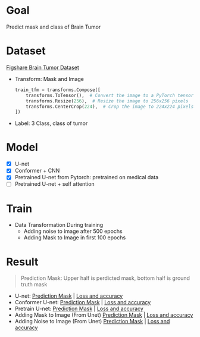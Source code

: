 # Goal


Predict mask and class of Brain Tumor

# Dataset
[Figshare Brain Tumor Dataset](https://www.kaggle.com/datasets/ashkhagan/figshare-brain-tumor-dataset)
- Transform: Mask and Image
    ```python
    train_tfm = transforms.Compose([
        transforms.ToTensor(),  # Convert the image to a PyTorch tensor
        transforms.Resize(256),  # Resize the image to 256x256 pixels
        transforms.CenterCrop(224),  # Crop the image to 224x224 pixels from the center
    ])
    ``` 
- Label: 3 Class, class of tumor

# Model
- [x]  U-net
- [x]  Conformer + CNN
- [x]  Pretrained U-net from Pytorch: pretrained on medical data
- [ ]  Pretrained U-net + self attention

# Train
- Data Transformation During training
    - Adding noise to image after 500 epochs
    - Adding Mask to Image in first 100 epochs

# Result
> Prediction Mask: Upper half is perdicted mask, bottom half is ground truth mask 
- U-net: 
    [Prediction Mask](https://github.com/KJJHHH/Segmentation-Brain-Tumor/blob/main/result/Unet_ground_prediction.png) | 
    [Loss and accuracy](https://github.com/KJJHHH/Segmentation-Brain-Tumor/blob/main/result/Unet_loss_acc.png)
- Conformer U-net:
    [Prediction Mask](https://github.com/KJJHHH/Segmentation-Brain-Tumor/blob/main/result/Conformer-Unet_ground_prediction.png) | 
    [Loss and accuracy](https://github.com/KJJHHH/Segmentation-Brain-Tumor/blob/main/result/Conformer-Unet_loss_acc.png)
- Pretrain U-net:
    [Prediction Mask](https://github.com/KJJHHH/Segmentation-Brain-Tumor/blob/main/result/Pretrain_Unet_Medical_ground_prediction.png) | 
    [Loss and accuracy](https://github.com/KJJHHH/Segmentation-Brain-Tumor/blob/main/result/Pretrain_Unet_Medical_loss_acc.png)
- Adding Mask to Image (From Unet)
    [Prediction Mask](https://github.com/KJJHHH/Segmentation-Brain-Tumor/blob/main/result/Unet-mix_ground_prediction.png) | 
    [Loss and accuracy](https://github.com/KJJHHH/Segmentation-Brain-Tumor/blob/main/result/Unet-mix_loss_acc.png)
- Adding Noise to Image (From Unet)
    [Prediction Mask](https://github.com/KJJHHH/Segmentation-Brain-Tumor/blob/main/result/Unet-noise_ground_prediction.png) | 
    [Loss and accuracy](https://github.com/KJJHHH/Segmentation-Brain-Tumor/blob/main/result/Unet-noise_loss_acc.png)